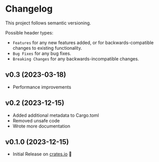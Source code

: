 # Changelog

This project follows semantic versioning.

Possible header types:

- `Features` for any new features added, or for backwards-compatible
  changes to existing functionality.
- `Bug Fixes` for any bug fixes.
- `Breaking Changes` for any backwards-incompatible changes.

[crates.io]: https://crates.io/crates/prime_bag

## v0.3 (2023-03-18)

- Performance improvements

## v0.2 (2023-12-15)

- Added additional metadata to Cargo.toml
- Removed unsafe code
- Wrote more documentation

## v0.1.0 (2023-12-15)

- Initial Release on [crates.io] :tada:

[crates.io]: https://crates.io/crates/prime_bag
